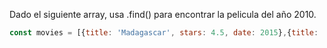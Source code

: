 Dado el siguiente array, usa .find() para encontrar la pelicula del año 2010.

```js
const movies = [{title: 'Madagascar', stars: 4.5, date: 2015},{title: 'Origen', stars: 5, date: 2010},{title: 'Your Name', stars: 5, date: 2016}];
```
